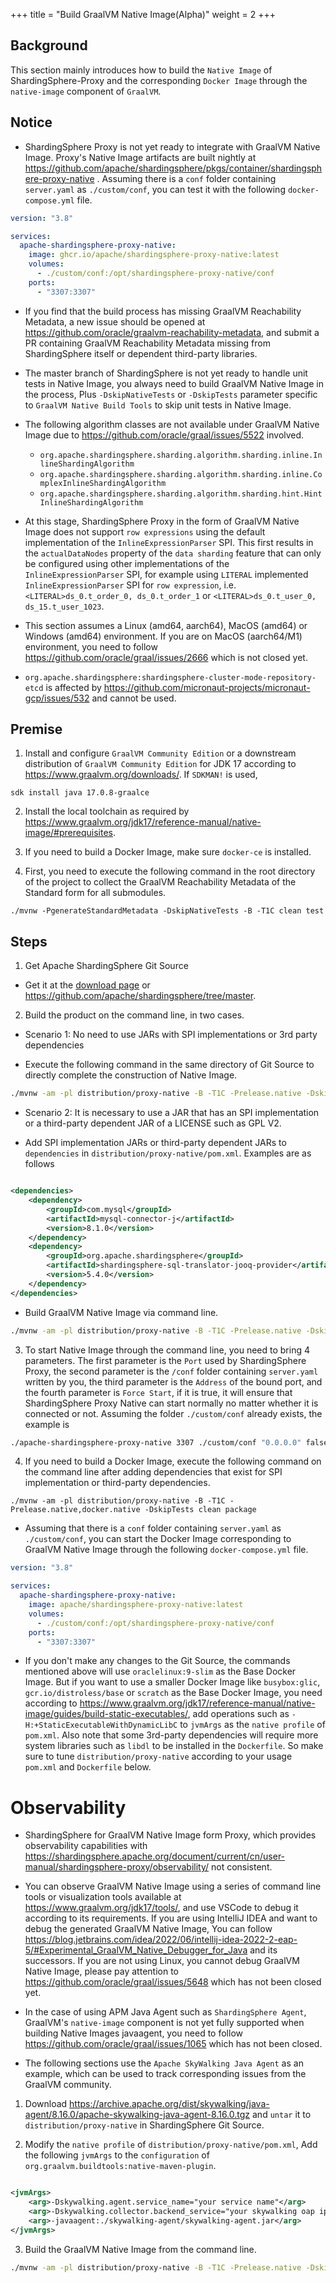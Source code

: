 +++
title = "Build GraalVM Native Image(Alpha)"
weight = 2
+++

## Background

This section mainly introduces how to build the `Native Image` of ShardingSphere-Proxy and the
corresponding `Docker Image` through the `native-image` component of `GraalVM`.

## Notice

- ShardingSphere Proxy is not yet ready to integrate with GraalVM Native Image. Proxy's Native Image artifacts are
  built nightly at https://github.com/apache/shardingsphere/pkgs/container/shardingsphere-proxy-native .
  Assuming there is a `conf` folder containing `server.yaml` as `./custom/conf`, you can test it with the
  following `docker-compose.yml` file.

````yaml
version: "3.8"

services:
  apache-shardingsphere-proxy-native:
    image: ghcr.io/apache/shardingsphere-proxy-native:latest
    volumes:
      - ./custom/conf:/opt/shardingsphere-proxy-native/conf
    ports:
      - "3307:3307"
````

- If you find that the build process has missing GraalVM Reachability Metadata, a new issue should be opened
  at https://github.com/oracle/graalvm-reachability-metadata, and submit a PR containing GraalVM Reachability Metadata
  missing from ShardingSphere itself or dependent third-party libraries.

- The master branch of ShardingSphere is not yet ready to handle unit tests in Native Image,
  you always need to build GraalVM Native Image in the process,
  Plus `-DskipNativeTests` or `-DskipTests` parameter specific to `GraalVM Native Build Tools` to skip unit tests in
  Native Image.

- The following algorithm classes are not available under GraalVM Native Image due
  to https://github.com/oracle/graal/issues/5522 involved.
    - `org.apache.shardingsphere.sharding.algorithm.sharding.inline.InlineShardingAlgorithm`
    - `org.apache.shardingsphere.sharding.algorithm.sharding.inline.ComplexInlineShardingAlgorithm`
    - `org.apache.shardingsphere.sharding.algorithm.sharding.hint.HintInlineShardingAlgorithm`

- At this stage, ShardingSphere Proxy in the form of GraalVM Native Image does not support `row expressions` using the 
  default implementation of the `InlineExpressionParser` SPI.
  This first results in the `actualDataNodes` property of the `data sharding` feature that can only be configured using 
  other implementations of the `InlineExpressionParser` SPI, for example using `LITERAL` implemented 
  `InlineExpressionParser` SPI for `row expression`, i.e. `<LITERAL>ds_0.t_order_0, ds_0.t_order_1`
  or `<LITERAL>ds_0.t_user_0, ds_15.t_user_1023`.

- This section assumes a Linux (amd64, aarch64), MacOS (amd64) or Windows (amd64) environment.
  If you are on MacOS (aarch64/M1) environment, you need to follow https://github.com/oracle/graal/issues/2666 which is
  not closed yet.

- `org.apache.shardingsphere:shardingsphere-cluster-mode-repository-etcd` is affected by
  https://github.com/micronaut-projects/micronaut-gcp/issues/532 and cannot be used.

## Premise

1. Install and configure `GraalVM Community Edition` or a downstream distribution of `GraalVM Community Edition` for 
JDK 17 according to https://www.graalvm.org/downloads/. If `SDKMAN!` is used,

```shell
sdk install java 17.0.8-graalce
```

2. Install the local toolchain as required by https://www.graalvm.org/jdk17/reference-manual/native-image/#prerequisites.

3. If you need to build a Docker Image, make sure `docker-ce` is installed.

4. First, you need to execute the following command in the root directory of the project to collect the GraalVM
   Reachability Metadata of the Standard form for all submodules.

```shell
./mvnw -PgenerateStandardMetadata -DskipNativeTests -B -T1C clean test
```

## Steps

1. Get Apache ShardingSphere Git Source

- Get it at the [download page](https://shardingsphere.apache.org/document/current/en/downloads/)
  or https://github.com/apache/shardingsphere/tree/master.

2. Build the product on the command line, in two cases.

- Scenario 1: No need to use JARs with SPI implementations or 3rd party dependencies

- Execute the following command in the same directory of Git Source to directly complete the construction of Native
  Image.

```bash
./mvnw -am -pl distribution/proxy-native -B -T1C -Prelease.native -DskipTests clean package
```

- Scenario 2: It is necessary to use a JAR that has an SPI implementation or a third-party dependent JAR of a LICENSE
  such as GPL V2.

- Add SPI implementation JARs or third-party dependent JARs to `dependencies`
  in `distribution/proxy-native/pom.xml`. Examples are as follows

```xml

<dependencies>
    <dependency>
        <groupId>com.mysql</groupId>
        <artifactId>mysql-connector-j</artifactId>
        <version>8.1.0</version>
    </dependency>
    <dependency>
        <groupId>org.apache.shardingsphere</groupId>
        <artifactId>shardingsphere-sql-translator-jooq-provider</artifactId>
        <version>5.4.0</version>
    </dependency>
</dependencies>
```

- Build GraalVM Native Image via command line.

```bash
./mvnw -am -pl distribution/proxy-native -B -T1C -Prelease.native -DskipTests clean package
```

3. To start Native Image through the command line, you need to bring 4 parameters. The first parameter is the `Port`
   used by ShardingSphere Proxy, the second parameter is the `/conf` folder containing `server.yaml` written by you, the
   third parameter is the `Address` of the bound port, and the fourth parameter is `Force Start`, if it is true, it will
   ensure that ShardingSphere Proxy Native can start normally no matter whether it is connected or not. Assuming the
   folder `./custom/conf` already exists, the example is

```bash
./apache-shardingsphere-proxy-native 3307 ./custom/conf "0.0.0.0" false
````

4. If you need to build a Docker Image, execute the following command on the command line after adding dependencies that
   exist for SPI implementation or third-party dependencies.

```shell
./mvnw -am -pl distribution/proxy-native -B -T1C -Prelease.native,docker.native -DskipTests clean package
```

- Assuming that there is a `conf` folder containing `server.yaml` as `./custom/conf`, you can start the Docker Image
  corresponding to GraalVM Native Image through the following `docker-compose.yml` file.

```yaml
version: "3.8"

services:
  apache-shardingsphere-proxy-native:
    image: apache/shardingsphere-proxy-native:latest
    volumes:
      - ./custom/conf:/opt/shardingsphere-proxy-native/conf
    ports:
      - "3307:3307"
```

- If you don't make any changes to the Git Source, the commands mentioned above will use `oraclelinux:9-slim` as the
  Base Docker Image. But if you want to use a smaller Docker Image like `busybox:glic`, `gcr.io/distroless/base` or
  `scratch` as the Base Docker Image, you need according
  to https://www.graalvm.org/jdk17/reference-manual/native-image/guides/build-static-executables/,
  add operations such as `-H:+StaticExecutableWithDynamicLibC` to `jvmArgs` as the `native profile` of `pom.xml`.
  Also note that some 3rd-party dependencies will require more system libraries such as `libdl` to be installed in
  the `Dockerfile`. So make sure to tune `distribution/proxy-native` according to your usage `pom.xml` and `Dockerfile`
  below.

# Observability

- ShardingSphere for GraalVM Native Image form Proxy, which provides observability capabilities
  with https://shardingsphere.apache.org/document/current/cn/user-manual/shardingsphere-proxy/observability/
  not consistent.

- You can observe GraalVM Native Image using a series of command line tools or visualization tools available
  at https://www.graalvm.org/jdk17/tools/, and use VSCode to debug it according to its requirements.
  If you are using IntelliJ IDEA and want to debug the generated GraalVM Native Image, You can follow
  https://blog.jetbrains.com/idea/2022/06/intellij-idea-2022-2-eap-5/#Experimental_GraalVM_Native_Debugger_for_Java
  and its successors. If you are not using Linux, you cannot debug GraalVM Native Image, please pay attention
  to https://github.com/oracle/graal/issues/5648 which has not been closed yet.

- In the case of using APM Java Agent such as `ShardingSphere Agent`,
  GraalVM's `native-image` component is not yet fully supported when building Native Images
  javaagent, you need to follow https://github.com/oracle/graal/issues/1065 which has not been closed.

- The following sections use the `Apache SkyWalking Java Agent` as an example, which can be used to track corresponding
  issues from the GraalVM community.

1. Download https://archive.apache.org/dist/skywalking/java-agent/8.16.0/apache-skywalking-java-agent-8.16.0.tgz and `untar` it
   to `distribution/proxy-native` in ShardingSphere Git Source.

2. Modify the `native profile` of `distribution/proxy-native/pom.xml`,
   Add the following `jvmArgs` to the `configuration` of `org.graalvm.buildtools:native-maven-plugin`.

```xml

<jvmArgs>
    <arg>-Dskywalking.agent.service_name="your service name"</arg>
    <arg>-Dskywalking.collector.backend_service="your skywalking oap ip and port"</arg>
    <arg>-javaagent:./skywalking-agent/skywalking-agent.jar</arg>
</jvmArgs>
```

3. Build the GraalVM Native Image from the command line.

```bash
./mvnw -am -pl distribution/proxy-native -B -T1C -Prelease.native -DskipTests clean package
```

